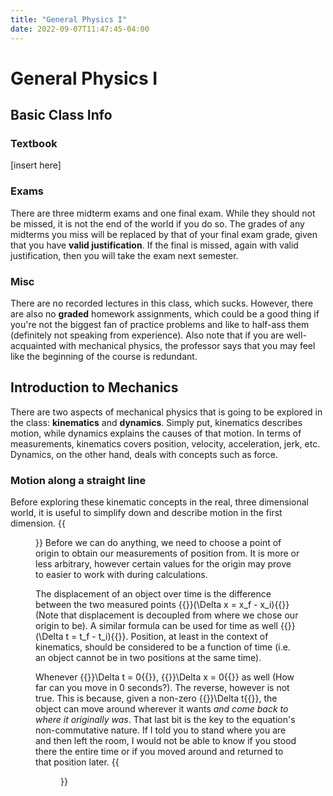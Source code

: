 ```yaml
---
title: "General Physics I"
date: 2022-09-07T11:47:45-04:00
---
```


# General Physics I

## Basic Class Info

### Textbook
[insert here]

### Exams
There are three midterm exams and one final exam. While they should not be missed, it is not the end of the world if you do so. The grades of any midterms you miss will be replaced by that of your final exam grade, given that you have **valid justification**. If the final is missed, again with valid justification, then you will take the exam next semester.

### Misc
There are no recorded lectures in this class, which sucks. However, there are also no **graded** homework assignments, which could be a good thing if you're not the biggest fan of practice problems and like to half-ass them (definitely not speaking from experience). Also note that if you are well-acquainted with mechanical physics, the professor says that you may feel like the beginning of the course is redundant.


## Introduction to Mechanics

There are two aspects of mechanical physics that is going to be explored in the class: **kinematics** and **dynamics**. Simply put, kinematics describes motion, while dynamics explains the causes of that motion. In terms of measurements, kinematics covers position, velocity, acceleration, jerk, etc. Dynamics, on the other hand, deals with concepts such as force.

### Motion along a straight line

Before exploring these kinematic concepts in the real, three dimensional world, it is useful to simplify down and describe motion in the first dimension. 
{{<figure src="http://teacher.pas.rochester.edu/PhyInq/Lectures/OneDimMotion/Chapter201.gif">}} 
Before we can do anything, we need to choose a point of origin to obtain our measurements of position from. It is more or less arbitrary, however certain values for the origin may prove to easier to work with during calculations. 

The displacement of an object over time is the difference between the two measured points {{<katex>}}(\Delta x = x_f - x_i){{</katex>}} (Note that displacement is decoupled from where we chose our origin to be). A similar formula can be used for time as well {{<katex>}}(\Delta t = t_f - t_i){{</katex>}}. Position, at least in the context of kinematics, should be considered to be a function of time (i.e. an object cannot be in two positions at the same time). 

Whenever {{<katex>}}\Delta t = 0{{</katex>}}, {{<katex>}}\Delta x = 0{{</katex>}} as well (How far can you move in 0 seconds?). The reverse, however is not true. This is because, given a non-zero {{<katex>}}\Delta t{{</katex>}}, the object can move around wherever it wants *and come back to where it originally was*. That last bit is the key to the equation's non-commutative nature. If I told you to stand where you are and then left the room, I would not be able to know if you stood there the entire time or if you moved around and returned to that position later. {{<figure src="http://www.dynamicscience.com.au/tester/solutions1/flight/velocity/animatedisplacement1.gif">}}
